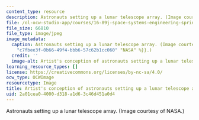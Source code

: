 ```yaml
---
content_type: resource
description: Astronauts setting up a lunar telescope array. (Image courtesy of NASA.)
file: /ol-ocw-studio-app/courses/16-89j-space-systems-engineering-spring-2007/2a01cea04000d318a1d63c46d451a0d4_16-89js07.jpg
file_size: 66810
file_type: image/jpeg
image_metadata:
  caption: Astronauts setting up a lunar telescope array. (Image courtesy of {{% resource_link
    "c7fbee3f-0b66-49f4-bbb6-57c62b1cc060" "NASA" %}}.)
  credit: ''
  image-alt: Artist's conception of astronauts setting up a lunar telescope array.
learning_resource_types: []
license: https://creativecommons.org/licenses/by-nc-sa/4.0/
ocw_type: OCWImage
resourcetype: Image
title: Artist's conception of astronauts setting up a lunar telescope array
uid: 2a01cea0-4000-d318-a1d6-3c46d451a0d4
---
```

Astronauts setting up a lunar telescope array. (Image courtesy of NASA.)